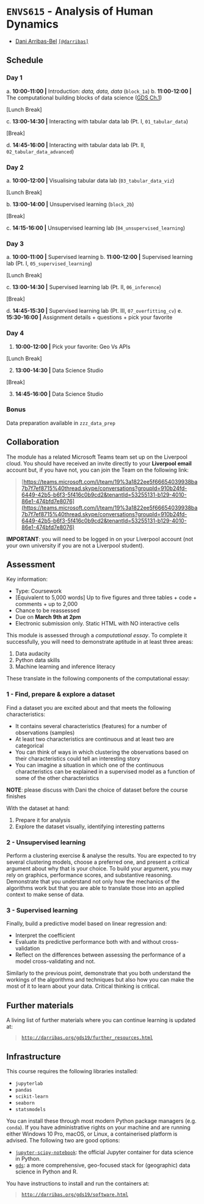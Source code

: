 # `ENVS615` - Analysis of Human Dynamics

- [Dani Arribas-Bel](https://darribas.org) [`[@darribas]`](https://twitter.com/darribas)

## Schedule

### Day 1

a. **10:00-11:00 |** Introduction: _data, data, data_ (`block_1a`)
b. **11:00-12:00 |** The computational building blocks of data science ([GDS Ch.1](https://geographicdata.science/book/notebooks/01_geospatial_computational_environment.html))

[Lunch Break]

c. **13:00-14:30 |** Interacting with tabular data lab (Pt. I, `01_tabular_data`)

[Break]

d. **14:45-16:00 |** Interacting with tabular data lab (Pt. II, `02_tabular_data_advanced`)

### Day 2

a. **10:00-12:00 |** Visualising tabular data lab (`03_tabular_data_viz`)

[Lunch Break]

b. **13:00-14:00 |** Unsupervised learning (`block_2b`)

[Break]

c. **14:15-16:00 |** Unsupervised learning lab (`04_unsupervised_learning`)

### Day 3

a. **10:00-11:00 |** Supervised learning
b. **11:00-12:00 |** Supervised learning lab (Pt. I, `05_supervised_learning`)

[Lunch Break]

c. **13:00-14:30 |** Supervised learning lab (Pt. II, `06_inference`)

[Break]

d. **14:45-15:30 |** Supervised learning lab (Pt. III, `07_overfitting_cv`)
e. **15:30-16:00 |** Assignment details + questions + pick your favorite

### Day 4

1. **10:00-12:00 |** Pick your favorite: Geo Vs APIs

[Lunch Break]

2. **13:00-14:30 |** Data Science Studio

[Break]

3. **14:45-16:00 |** Data Science Studio


### Bonus

Data preparation available in `zzz_data_prep`

## Collaboration

The module has a related Microsoft Teams team set up on the Liverpool cloud. You should have received an invite directly to your **Liverpool email** account but, if you have not, you can join the Team on the following link:

> [https://teams.microsoft.com/l/team/19%3a1822ee5f66654039938ba7b7f7ef8715%40thread.skype/conversations?groupId=910b24fd-6449-42b5-b6f3-5f416c0b9cd2&tenantId=53255131-b129-4010-86e1-474bfd7e8076](https://teams.microsoft.com/l/team/19%3a1822ee5f66654039938ba7b7f7ef8715%40thread.skype/conversations?groupId=910b24fd-6449-42b5-b6f3-5f416c0b9cd2&tenantId=53255131-b129-4010-86e1-474bfd7e8076)

**IMPORTANT**: you will need to be logged in on your Liverpool account (not your own university if you are not a Liverpool student).

## Assessment

Key information:

* Type: Coursework
* [Equivalent to 5,000 words] Up to five figures and three tables + code +
  comments + up to 2,000
* Chance to be reassessed
* Due on **March 9th at 2pm**
* Electronic submission only. Static HTML with NO interactive cells

This module is assessed through a _computational essay_. To complete it
successfully, you will need to demonstrate aptitude in at least three areas:

1. Data audacity
1. Python data skills
1. Machine learning and inference literacy

These translate in the following components of the computational essay:

### 1 - Find, prepare & explore a dataset

Find a dataset you are excited about and that meets the following
characteristics:

- It contains several characteristics (features) for a number of observations
  (samples)
- At least two characteristics are continuous and at least two are
  categorical
- You can think of ways in which clustering the observations based on their
  characteristics could tell an interesting story
- You can imagine a situation in which one of the continuous characteristics can be
  explained in a supervised model as a function of some of the other characteristics

**NOTE**: please discuss with Dani the choice of dataset before the course
finishes

With the dataset at hand:

1. Prepare it for analysis
1. Explore the dataset visually, identifying interesting patterns

### 2 - Unsupervised learning

Perform a clustering exercise & analyse the results. You are expected to try
several clustering models, choose a preferred one, and present a critical argument 
about why that is your choice. To build your argument, you may rely on
graphics, performance scores, and substantive reasoning. Demonstrate that you
understand not only how the mechanics of the algorithms work but that you
are able to translate those into an applied context to make sense of data.

### 3 - Supervised learning

Finally, build a predictive model based on linear regression and:

- Interpret the coefficient
- Evaluate its predictive performance both with and without cross-validation
- Reflect on the differences between assessing the performance of a model
  cross-validating and not.

Similarly to the previous point, demonstrate that you both understand the
workings of the algorithms and techniques but also how you can make the most of it to learn
about your data. Critical thinking is critical.

## Further materials

A living list of further materials where you can continue learning is updated
at:

> [`http://darribas.org/gds19/further_resources.html`](http://darribas.org/gds19/further_resources.html)

## Infrastructure

This course requires the following libraries installed:

- `jupyterlab`
- `pandas`
- `scikit-learn`
- `seaborn`
- `statsmodels`

You can install these through most modern Python package managers (e.g. `conda`). If you have administrative rights on your machine and are running either Windows 10 Pro, macOS, or Linux, a containerised platform is advised. The following two are good options:

- [`jupyter-scipy-notebook`](https://jupyter-docker-stacks.readthedocs.io/en/latest/using/selecting.html#jupyter-scipy-notebook): the official Jupyter container for data science in Python.
- [`gds`](https://github.com/darribas/gds_env): a more comprehensive, geo-focused stack for (geographic) data science in Python and R.

You have instructions to install and run the containers at: 

> [`http://darribas.org/gds19/software.html`](http://darribas.org/gds19/software.html)

